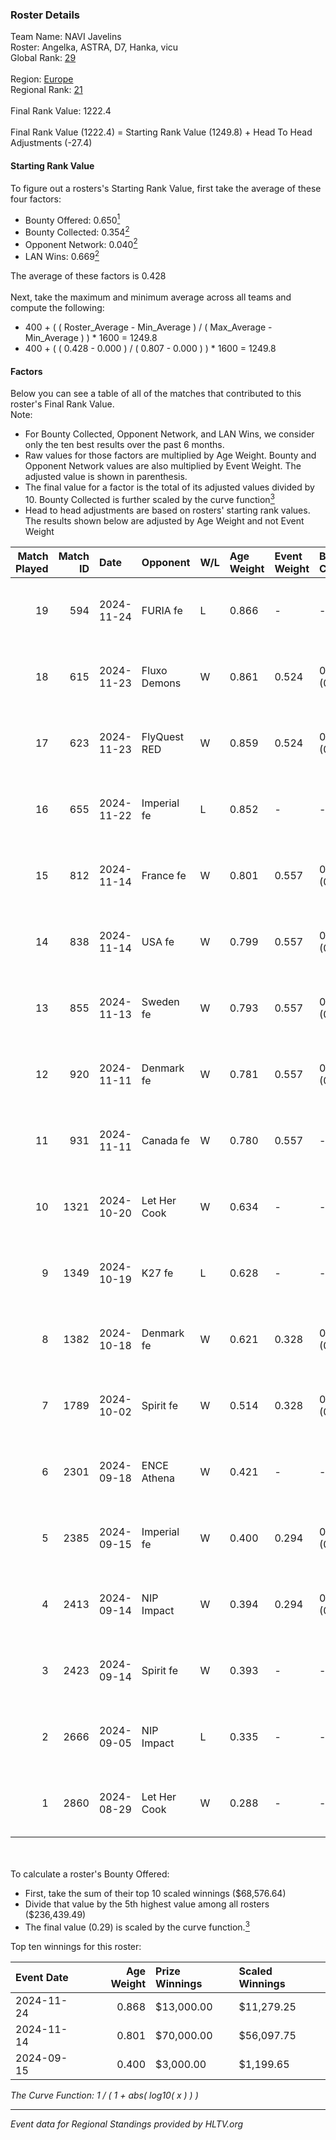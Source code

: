 ### Roster Details<br />
Team Name: NAVI Javelins<br />
Roster: Angelka, ASTRA, D7, Hanka, vicu<br />
Global Rank: [29](../../standings_global_2025_01_13.md)<br />
<br />
Region: [Europe]( ../../standings_europe_2025_01_13.md)<br />
Regional Rank: [21]( ../../standings_europe_2025_01_13.md)<br />
<br />
Final Rank Value:  1222.4<br />
<br />
Final Rank Value (1222.4) = Starting Rank Value (1249.8) + Head To Head Adjustments (-27.4)<br />

#### Starting Rank Value<br />
To figure out a rosters's Starting Rank Value, first take the average of these four factors:<br />
- Bounty Offered: 0.650[<sup>1</sup>](#table2)
- Bounty Collected: 0.354[<sup>2</sup>](#table1)
- Opponent Network: 0.040[<sup>2</sup>](#table1)
- LAN Wins: 0.669[<sup>2</sup>](#table1)

The average of these factors is 0.428<br />
<br />
Next, take the maximum and minimum average across all teams and compute the following:<br />
- 400 + ( ( Roster_Average - Min_Average ) / ( Max_Average - Min_Average ) ) * 1600 = 1249.8
- 400 + ( ( 0.428 - 0.000 ) / ( 0.807 - 0.000 ) ) * 1600 = 1249.8


#### Factors<br />
Below you can see a table of all of the matches that contributed to this roster's Final Rank Value.<br />
Note:<br />

- For Bounty Collected, Opponent Network, and LAN Wins, we consider only the ten best results over the past 6 months.
- Raw values for those factors are multiplied by Age Weight. Bounty and Opponent Network values are also multiplied by Event Weight. The adjusted value is shown in parenthesis.
- The final value for a factor is the total of its adjusted values divided by 10. Bounty Collected is further scaled by the curve function[<sup>3</sup>](#curveFunction)
- Head to head adjustments are based on rosters' starting rank values. The results shown below are adjusted by Age Weight and not Event Weight
<span id="table1"></span><br />


| Match Played | Match ID | Date       | Opponent     | W/L | Age Weight | Event Weight | Bounty Collected | Opponent Network | LAN Wins  | H2H Adj. | Roster                            |
| -: | -: | :- | :- | :- | :- | :- | :- | :- | :- | -: | :- |
|           19 |      594 | 2024-11-24 | FURIA fe     | L   | 0.866      | -            | -                | -                | -         |   -12.49 | Angelka, ASTRA, D7, Hanka, vicu   |
|           18 |      615 | 2024-11-23 | Fluxo Demons | W   | 0.861      | 0.524        | 0.038 (0.017)    | 0.182 (0.082)    | 1 (0.861) |     2.98 | Angelka, ASTRA, D7, Hanka, vicu   |
|           17 |      623 | 2024-11-23 | FlyQuest RED | W   | 0.859      | 0.524        | 0.016 (0.007)    | 0.144 (0.065)    | 1 (0.859) |     1.45 | Angelka, ASTRA, D7, Hanka, vicu   |
|           16 |      655 | 2024-11-22 | Imperial fe  | L   | 0.852      | -            | -                | -                | -         |   -13.54 | Angelka, ASTRA, D7, Hanka, vicu   |
|           15 |      812 | 2024-11-14 | France fe    | W   | 0.801      | 0.557        | 0.136 (0.061)    | 0.151 (0.067)    | 1 (0.801) |     5.68 | Angelka, Hanka, LETi, Liina, vicu |
|           14 |      838 | 2024-11-14 | USA fe       | W   | 0.799      | 0.557        | 0.034 (0.015)    | 0.075 (0.033)    | 1 (0.799) |     2.80 | Angelka, Hanka, LETi, Liina, vicu |
|           13 |      855 | 2024-11-13 | Sweden fe    | W   | 0.793      | 0.557        | 0.017 (0.007)    | 0.037 (0.016)    | 1 (0.793) |     1.06 | Angelka, Hanka, LETi, Liina, vicu |
|           12 |      920 | 2024-11-11 | Denmark fe   | W   | 0.781      | 0.557        | 0.020 (0.009)    | 0.112 (0.049)    | 1 (0.781) |     1.70 | Angelka, Hanka, LETi, Liina, vicu |
|           11 |      931 | 2024-11-11 | Canada fe    | W   | 0.780      | 0.557        | -                | 0.037 (0.016)    | 1 (0.780) |     0.30 | Angelka, Hanka, LETi, Liina, vicu |
|           10 |     1321 | 2024-10-20 | Let Her Cook | W   | 0.634      | -            | -                | -                | 0 (0.000) |     0.86 | Angelka, ASTRA, D7, Hanka, vicu   |
|            9 |     1349 | 2024-10-19 | K27 fe       | L   | 0.628      | -            | -                | -                | -         |   -18.49 | Angelka, ASTRA, D7, Hanka, vicu   |
|            8 |     1382 | 2024-10-18 | Denmark fe   | W   | 0.621      | 0.328        | 0.020 (0.004)    | 0.112 (0.023)    | 0 (0.000) |     1.23 | Angelka, ASTRA, D7, Hanka, vicu   |
|            7 |     1789 | 2024-10-02 | Spirit fe    | W   | 0.514      | 0.328        | 0.008 (0.001)    | 0.100 (0.017)    | 0 (0.000) |     0.62 | Angelka, ASTRA, D7, Hanka, vicu   |
|            6 |     2301 | 2024-09-18 | ENCE Athena  | W   | 0.421      | -            | -                | -                | -         |     0.24 | Angelka, ASTRA, D7, Hanka, vicu   |
|            5 |     2385 | 2024-09-15 | Imperial fe  | W   | 0.400      | 0.294        | 0.203 (0.024)    | 0.310 (0.036)    | -         |     6.10 | Angelka, ASTRA, D7, Hanka, vicu   |
|            4 |     2413 | 2024-09-14 | NIP Impact   | W   | 0.394      | 0.294        | 0.026 (0.003)    | -                | -         |     1.02 | Angelka, ASTRA, D7, Hanka, vicu   |
|            3 |     2423 | 2024-09-14 | Spirit fe    | W   | 0.393      | -            | -                | -                | -         |     0.49 | Angelka, ASTRA, D7, Hanka, vicu   |
|            2 |     2666 | 2024-09-05 | NIP Impact   | L   | 0.335      | -            | -                | -                | -         |    -9.75 | Angelka, ASTRA, D7, Hanka, vicu   |
|            1 |     2860 | 2024-08-29 | Let Her Cook | W   | 0.288      | -            | -                | -                | -         |     0.34 | Angelka, ASTRA, D7, Hanka, vicu   |

<br />
<span id="table2"></span><br />
To calculate a roster's Bounty Offered:<br />

- First, take the sum of their top 10 scaled winnings ($68,576.64)
- Divide that value by the 5th highest value among all rosters ($236,439.49)
- The final value (0.29) is scaled by the curve function.[<sup>3</sup>](#curveFunction)

Top ten winnings for this roster:<br />

| Event Date | Age Weight | Prize Winnings | Scaled Winnings |
| :- | -: | :- | :- |
| 2024-11-24 |      0.868 | $13,000.00     | $11,279.25      |
| 2024-11-14 |      0.801 | $70,000.00     | $56,097.75      |
| 2024-09-15 |      0.400 | $3,000.00      | $1,199.65       |


<span id="curveFunction"></span>_The Curve Function: 1 / ( 1 + abs( log10( x ) ) )_<br />

---
_Event data for Regional Standings provided by HLTV.org_<br />
